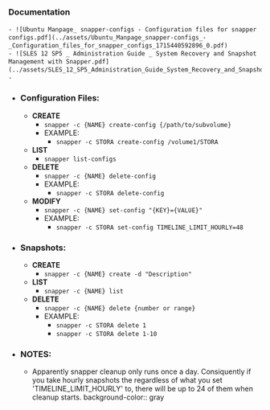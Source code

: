 ### Documentation
	- ![Ubuntu Manpage_ snapper-configs - Configuration files for snapper configs.pdf](../assets/Ubuntu_Manpage_snapper-configs_-_Configuration_files_for_snapper_configs_1715440592896_0.pdf)
	- ![SLES 12 SP5 _ Administration Guide _ System Recovery and Snapshot Management with Snapper.pdf](../assets/SLES_12_SP5_Administration_Guide_System_Recovery_and_Snapshot_Management_with_Snapper_1715440626973_0.pdf)
	-
- ### Configuration Files:
	- **CREATE**
		- ``snapper -c {NAME} create-config {/path/to/subvolume}``
		- EXAMPLE:
			- ``snapper -c STORA create-config /volume1/STORA``
	- **LIST**
		- ``snapper list-configs``
	- **DELETE**
		- ``snapper -c {NAME} delete-config``
		- EXAMPLE:
			- ``snapper -c STORA delete-config``
	- **MODIFY**
		- ``snapper -c {NAME} set-config "{KEY}={VALUE}"``
		- EXAMPLE:
			- ``snapper -c STORA set-config TIMELINE_LIMIT_HOURLY=48``
- ### Snapshots:
	- **CREATE**
		- ``snapper -c {NAME} create -d "Description"``
	- **LIST**
		- ``snapper -c {NAME} list``
	- **DELETE**
		- ``snapper -c {NAME} delete {number or range}``
		- EXAMPLE:
			- ``snapper -c STORA delete 1``
			- ``snapper -c STORA delete 1-10``
- ### NOTES:
	- Apparently snapper cleanup only runs once a day.  Consiquently if you take hourly snapshots the regardless of what you set 'TIMELINE_LIMIT_HOURLY' to, there will be up to 24 of them when cleanup starts.
	  background-color:: gray